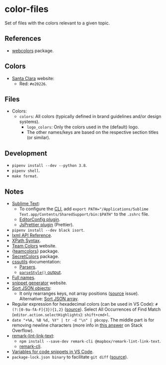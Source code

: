 # color-files

Set of files with the colors relevant to a given topic.

## References

- [webcolors](https://github.com/ubernostrum/webcolors) package.

## Colors

- [Santa Clara](https://cdsantaclara.com/) website:
  - Red: `#e20226`.

## Files

- Colors:
  - `colors`: All colors (typically defined in brand guidelines and/or design systems).
    - `logo_colors`: Only the colors used in the (default) logo.
    - The other names/keys are based on the respective section titles (or similar).

## Development

- `pipenv install --dev --python 3.8`.
- `pipenv shell`.
- `make format`.

## Notes

- [Sublime Text](https://www.sublimetext.com/):
  - To configure the [CLI](https://www.sublimetext.com/docs/command_line.html), add `export PATH="/Applications/Sublime Text.app/Contents/SharedSupport/bin:$PATH"` to the `.zshrc` file.
  - [EditorConfig plugin](https://github.com/sindresorhus/editorconfig-sublime).
  - [JsPrettier plugin](https://packagecontrol.io/packages/JsPrettier) (Prettier).
- `pipenv install --dev black isort`.
- [lxml API Reference](https://lxml.de/apidoc/index.html).
- [XPath Syntax](https://www.w3schools.com/xml/xpath_syntax.asp).
- [Team Colors](https://teamcolors.jim-nielsen.com/) website.
- {[teamcolors](https://github.com/beanumber/teamcolors)} package.
- [SecretColors](https://github.com/secretBiology/SecretColors) package.
- [cssutils](https://cssutils.readthedocs.io/en/latest/) documentation:
  - [Parsers](https://cssutils.readthedocs.io/en/latest/parse.html).
  - [`parseStyle()` output](https://cssutils.readthedocs.io/en/latest/css.html#cssutils.css.CSSStyleDeclaration).
- [Full names](https://www.ligaportugal.pt/pt/liga/clube/20202021/liganos).
- [snippet generator](https://snippet-generator.app/) website.
- [Sort JSON objects](https://marketplace.visualstudio.com/items?itemName=richie5um2.vscode-sort-json):
  - It only rearranges keys, not array positions ([source](https://github.com/richie5um/vscode-sort-json/issues/40#issuecomment-713880886) issue). Alternative: [Sort JSON array](https://marketplace.visualstudio.com/items?itemName=fvclaus.sort-json-array).
- Regular expression for hexadecimal colors (can be used in VS Code): `#(?:[0-9a-fA-F]{3}){1,2}` ([source](https://stackoverflow.com/a/1636354)). Select All Occurrences of Find Match (`editor.action.selectHighlights`): `shift+cmd+l`.
- `date "+%A, %B %d, %Y" | tr -d "\n" | pbcopy`. The middle part is for removing newline characters (more info in [this answer](https://stackoverflow.com/a/3482322) on Stack Overflow).
- [remark-lint-link-text](https://github.com/mapbox/remark-lint-link-text):
  - `npm install --save-dev remark-cli @mapbox/remark-lint-link-text`.
  - [remark-cli](https://www.npmjs.com/package/remark-cli).
- [Variables for code snippets in VS Code](https://code.visualstudio.com/docs/editor/userdefinedsnippets#_variables).
- `package-lock.json binary` to facilitate `git diff` ([source](https://twitter.com/okonetchnikov)).
